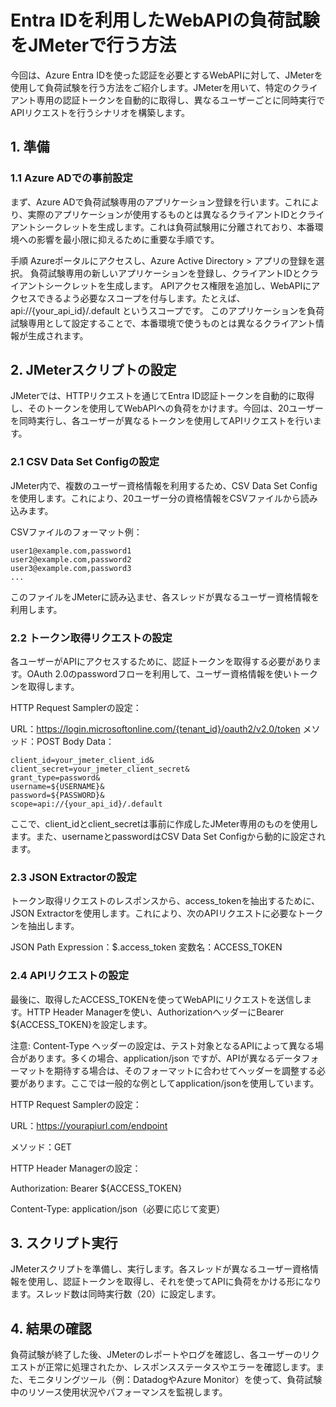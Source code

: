 # Entra IDを利用したWebAPIの負荷試験をJMeterで行う方法
今回は、Azure Entra IDを使った認証を必要とするWebAPIに対して、JMeterを使用して負荷試験を行う方法をご紹介します。JMeterを用いて、特定のクライアント専用の認証トークンを自動的に取得し、異なるユーザーごとに同時実行でAPIリクエストを行うシナリオを構築します。

## 1. 準備
### 1.1 Azure ADでの事前設定
まず、Azure ADで負荷試験専用のアプリケーション登録を行います。これにより、実際のアプリケーションが使用するものとは異なるクライアントIDとクライアントシークレットを生成します。これは負荷試験用に分離されており、本番環境への影響を最小限に抑えるために重要な手順です。

手順
Azureポータルにアクセスし、Azure Active Directory > アプリの登録を選択。
負荷試験専用の新しいアプリケーションを登録し、クライアントIDとクライアントシークレットを生成します。
APIアクセス権限を追加し、WebAPIにアクセスできるよう必要なスコープを付与します。たとえば、api://{your_api_id}/.default というスコープです。
このアプリケーションを負荷試験専用として設定することで、本番環境で使うものとは異なるクライアント情報が生成されます。

## 2. JMeterスクリプトの設定
JMeterでは、HTTPリクエストを通じてEntra ID認証トークンを自動的に取得し、そのトークンを使用してWebAPIへの負荷をかけます。今回は、20ユーザーを同時実行し、各ユーザーが異なるトークンを使用してAPIリクエストを行います。

### 2.1 CSV Data Set Configの設定
JMeter内で、複数のユーザー資格情報を利用するため、CSV Data Set Configを使用します。これにより、20ユーザー分の資格情報をCSVファイルから読み込みます。

CSVファイルのフォーマット例：

```csv コードをコピーする
user1@example.com,password1
user2@example.com,password2
user3@example.com,password3
...
```
このファイルをJMeterに読み込ませ、各スレッドが異なるユーザー資格情報を利用します。

### 2.2 トークン取得リクエストの設定
各ユーザーがAPIにアクセスするために、認証トークンを取得する必要があります。OAuth 2.0のpasswordフローを利用して、ユーザー資格情報を使いトークンを取得します。

HTTP Request Samplerの設定：

URL：https://login.microsoftonline.com/{tenant_id}/oauth2/v2.0/token
メソッド：POST
Body Data：
```yamlコードをコピーする
client_id=your_jmeter_client_id&
client_secret=your_jmeter_client_secret&
grant_type=password&
username=${USERNAME}&
password=${PASSWORD}&
scope=api://{your_api_id}/.default
```
ここで、client_idとclient_secretは事前に作成したJMeter専用のものを使用します。また、usernameとpasswordはCSV Data Set Configから動的に設定されます。

### 2.3 JSON Extractorの設定
トークン取得リクエストのレスポンスから、access_tokenを抽出するために、JSON Extractorを使用します。これにより、次のAPIリクエストに必要なトークンを抽出します。

JSON Path Expression：$.access_token
変数名：ACCESS_TOKEN
### 2.4 APIリクエストの設定
最後に、取得したACCESS_TOKENを使ってWebAPIにリクエストを送信します。HTTP Header Managerを使い、AuthorizationヘッダーにBearer ${ACCESS_TOKEN}を設定します。

注意: Content-Type ヘッダーの設定は、テスト対象となるAPIによって異なる場合があります。多くの場合、application/json ですが、APIが異なるデータフォーマットを期待する場合は、そのフォーマットに合わせてヘッダーを調整する必要があります。ここでは一般的な例としてapplication/jsonを使用しています。

HTTP Request Samplerの設定：

URL：https://yourapiurl.com/endpoint

メソッド：GET

HTTP Header Managerの設定：

Authorization: Bearer ${ACCESS_TOKEN}

Content-Type: application/json（必要に応じて変更）

## 3. スクリプト実行
JMeterスクリプトを準備し、実行します。各スレッドが異なるユーザー資格情報を使用し、認証トークンを取得し、それを使ってAPIに負荷をかける形になります。スレッド数は同時実行数（20）に設定します。

## 4. 結果の確認
負荷試験が終了した後、JMeterのレポートやログを確認し、各ユーザーのリクエストが正常に処理されたか、レスポンスステータスやエラーを確認します。また、モニタリングツール（例：DatadogやAzure Monitor）を使って、負荷試験中のリソース使用状況やパフォーマンスを監視します。